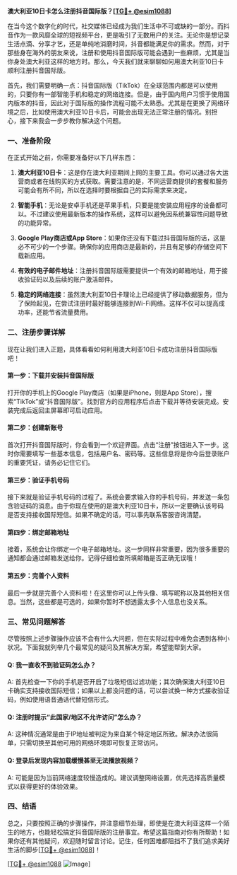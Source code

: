 **澳大利亚10日卡怎么注册抖音国际版？[[TG💪+ @esim1088](https://t.me/s/esim1088)]**

在当今这个数字化的时代，社交媒体已经成为我们生活中不可或缺的一部分。而抖音作为一款风靡全球的短视频平台，更是吸引了无数用户的关注。无论你是想记录生活点滴、分享才艺，还是单纯地消磨时间，抖音都能满足你的需求。然而，对于那些身在海外的朋友来说，注册和使用抖音国际版可能会遇到一些麻烦，尤其是当你身处澳大利亚这样的地方时。那么，今天我们就来聊聊如何用澳大利亚10日卡顺利注册抖音国际版。

首先，我们需要明确一点：抖音国际版（TikTok）在全球范围内都是可以使用的，只要你有一部智能手机和稳定的网络连接。但是，由于国内用户习惯于使用国内版本的抖音，因此对于国际版的操作流程可能不太熟悉。尤其是在更换了网络环境之后，比如使用澳大利亚10日卡后，可能会出现无法正常注册的情况。别担心，接下来我会一步步教你解决这个问题。

### 一、准备阶段

在正式开始之前，你需要准备好以下几样东西：

1. **澳大利亚10日卡**：这是你在澳大利亚期间上网的主要工具。你可以通过各大运营商或者在线购买的方式获取。需要注意的是，不同运营商提供的套餐和服务可能会有所不同，所以在选择时要根据自己的实际需求来决定。

2. **智能手机**：无论是安卓手机还是苹果手机，只要是能安装应用程序的设备都可以。不过建议使用最新版本的操作系统，这样可以避免因系统兼容性问题导致的功能异常。

3. **Google Play商店或App Store**：如果你还没有下载过抖音国际版的话，这是必不可少的一个步骤。确保你的应用商店是最新的，并且有足够的存储空间下载新应用。

4. **有效的电子邮件地址**：注册抖音国际版需要提供一个有效的邮箱地址，用于接收验证码以及后续的账户激活邮件。

5. **稳定的网络连接**：虽然澳大利亚10日卡理论上已经提供了移动数据服务，但为了保险起见，在尝试注册时最好能够连接到Wi-Fi网络。这样不仅可以提高成功率，还能节省流量费用。

### 二、注册步骤详解

现在让我们进入正题，具体看看如何利用澳大利亚10日卡成功注册抖音国际版吧！

#### 第一步：下载并安装抖音国际版

打开你的手机上的Google Play商店（如果是iPhone，则是App Store），搜索“TikTok”或“抖音国际版”。找到官方的应用程序后点击下载并等待安装完成。安装完成后返回主屏幕即可启动应用。

#### 第二步：创建新账号

首次打开抖音国际版时，你会看到一个欢迎界面。点击“注册”按钮进入下一步。这时你需要填写一些基本信息，包括用户名、密码等。这些信息将是你今后登录账户的重要凭证，请务必记住它们。

#### 第三步：验证手机号码

接下来就是验证手机号码的过程了。系统会要求输入你的手机号码，并发送一条包含验证码的消息。由于你现在使用的是澳大利亚10日卡，所以一定要确认该号码是否支持接收国际短信。如果不确定的话，可以事先联系客服咨询清楚。

#### 第四步：绑定邮箱地址

接着，系统会让你绑定一个电子邮箱地址。这一步同样非常重要，因为很多重要的通知都会通过邮箱发送给你。记得仔细检查所填邮箱是否正确无误哦！

#### 第五步：完善个人资料

最后一步就是完善个人资料啦！在这里你可以上传头像、填写昵称以及其他相关信息。当然，这些都是可选的，如果你暂时不想透露太多个人信息也没关系。

### 三、常见问题解答

尽管按照上述步骤操作应该不会有什么大问题，但在实际过程中难免会遇到各种小状况。下面我就列举几个最常见的疑问及其解决方案，希望能帮到大家。

#### Q: 我一直收不到验证码怎么办？
A: 首先检查一下你的手机是否开启了垃圾短信过滤功能；其次确保澳大利亚10日卡确实支持接收国际短信；如果以上都没问题的话，可以尝试换一种方式接收验证码，例如使用语音通话代替短信形式。

#### Q: 注册时提示“此国家/地区不允许访问”怎么办？
A: 这种情况通常是由于IP地址被判定为来自某个特定地区所致。解决办法很简单，只需切换至其他可用的网络环境即可恢复正常访问。

#### Q: 登录后发现内容加载缓慢甚至无法播放视频？
A: 可能是因为当前网络速度较慢造成的。建议调整网络设置，优先选择高质量模式以获得更好的体验效果。

### 四、结语

总之，只要按照正确的步骤操作，并注意细节处理，即使是在澳大利亚这样一个陌生的地方，也能轻松搞定抖音国际版的注册事宜。希望这篇指南对你有所帮助！如果你还有其他疑问，欢迎随时留言讨论。记住，任何困难都阻挡不了我们追求美好生活的脚步[[TG💪+ @esim1088](https://t.me/s/esim1088)]！

[[TG💪+ @esim1088](https://t.me/s/esim1088) ![Image](https://i.postimg.cc/4NQfJmqS/Snipaste-2025-05-13-00-14-12.png)]